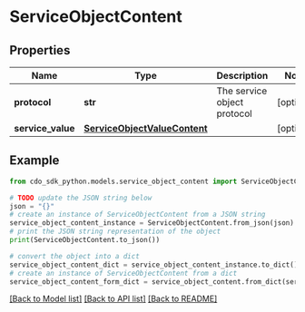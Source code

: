 # ServiceObjectContent


## Properties

Name | Type | Description | Notes
------------ | ------------- | ------------- | -------------
**protocol** | **str** | The service object protocol | [optional] 
**service_value** | [**ServiceObjectValueContent**](ServiceObjectValueContent.md) |  | [optional] 

## Example

```python
from cdo_sdk_python.models.service_object_content import ServiceObjectContent

# TODO update the JSON string below
json = "{}"
# create an instance of ServiceObjectContent from a JSON string
service_object_content_instance = ServiceObjectContent.from_json(json)
# print the JSON string representation of the object
print(ServiceObjectContent.to_json())

# convert the object into a dict
service_object_content_dict = service_object_content_instance.to_dict()
# create an instance of ServiceObjectContent from a dict
service_object_content_form_dict = service_object_content.from_dict(service_object_content_dict)
```
[[Back to Model list]](../README.md#documentation-for-models) [[Back to API list]](../README.md#documentation-for-api-endpoints) [[Back to README]](../README.md)


